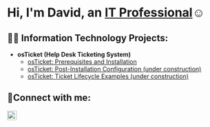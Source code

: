 <h1>Hi, I'm David, an <a href="https://linkedin.com/in/david-jones-050a2321a">IT Professional</a>☺</h1>

<h2>👨‍💻 Information Technology Projects:</h2>

- <b>osTicket (Help Desk Ticketing System)</b>
  - [osTicket: Prerequisites and Installation](https://github.com/djones2135z/osticket-prereqs)
  - [osTicket: Post-Installation Configuration (under construction)](https://github.com/djones2135z/post-install-config)
  - [osTicket: Ticket Lifecycle Examples (under construction)](https://github.com/djones2135z/ticket-lifecycle)
<!--- <b>Microsoft Azure</b>
  - [Configuring Active Directory within Azure VMs](https://github.com/djones2135z/configure-ad)
  - [Network Security Groups (NSGs) and Inspecting Network Protocols](https://github.com/djones2135z/azure-network-protocols)
  --->

<h2>🤳Connect with me:</h2>

[<img align="left" alt="Josh | LinkedIn" width="22px" src="https://cdn.jsdelivr.net/npm/simple-icons@v3/icons/linkedin.svg" />][linkedin]


[linkedin]: https://linkedin.com/in/david-jones-050a2321a

<!---
djones2135z/djones2135z is a ✨ special ✨ repository because its `README.md` (this file) appears on your GitHub profile.
You can click the Preview link to take a look at your changes.
--->
